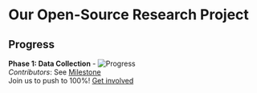 # Our Open-Source Research Project
## Progress
**Phase 1: Data Collection** - ![Progress](https://img.shields.io/badge/Progress-0%25-green)  
*Contributors*: See [Milestone](https://github.com/your-repo/your-project/milestones)  
Join us to push to 100%! [Get involved](https://github.com/your-repo/your-project/issues)
